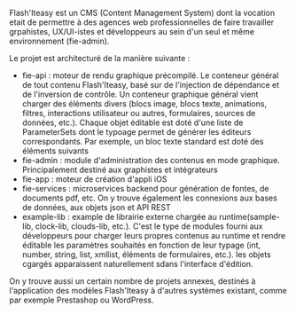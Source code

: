 Flash'Iteasy est un CMS (Content Management System) dont la vocation etait de permettre à des agences web professionnelles de faire travailler grpahistes, UX/UI-istes et développeurs au sein d'un seul et même environnement (fie-admin).

Le projet est architecturé de la manière suivante :

- fie-api : moteur de rendu graphique précompilé. Le conteneur général de tout contenu Flash'Iteasy, basé sur de l'injection de dépendance et de l'inversion de contrôle. Un conteneur graphique général vient charger des éléments divers (blocs image, blocs texte, animations, filtres, interactions utilisateur ou autres, formulaires, sources de données, etc.). Chaque objet éditable est doté d'une liste de ParameterSets dont le typoage permet de générer les éditeurs correspondants. Par exemple, un bloc texte standard est doté des éléments suivants
- fie-admin : module d'administration des contenus en mode graphique. Principalement destiné aux graphistes et intégrateurs
- fie-app : moteur de création d'appli iOS
- fie-services : microservices backend pour génération de fontes, de documents pdf, etc. On y trouve également les connexions aux bases de données, aux objets json et API REST
- example-lib : example de librairie externe chargée au runtime(sample-lib, clock-lib, clouds-lib, etc.). C'est le type de modules fourni aux développeurs pour charger leurs propres contenus au runtime et rendre éditable les paramètres souhaités en fonction de leur typage (int, number, string, list, xmllist, éléments de formulaires, etc.). les objets cgargés apparaissent naturellement sdans l'interface d'édition.

On y trouve aussi un certain nombre de projets annexes, destinés à l'application des modèles Flash'Iteasy à d'autres systèmes existant, comme par exemple Prestashop ou WordPress.


